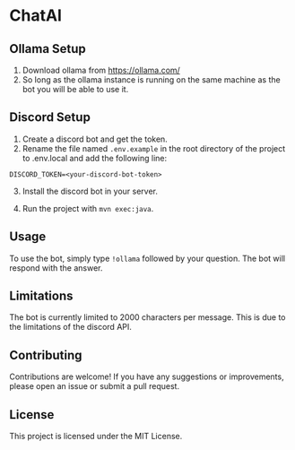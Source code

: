 # ChatAI

## Ollama Setup

1. Download ollama from https://ollama.com/
2. So long as the ollama instance is running on the same machine as the bot you will be able to use it.

## Discord Setup

1. Create a discord bot and get the token.
2. Rename the file named `.env.example` in the root directory of the project to .env.local and add the following line:

```
DISCORD_TOKEN=<your-discord-bot-token>
```
3. Install the discord bot in your server.

4. Run the project with `mvn exec:java`.

## Usage

To use the bot, simply type `!ollama` followed by your question. The bot will respond with the answer.

## Limitations

The bot is currently limited to 2000 characters per message. This is due to the limitations of the discord API.

## Contributing

Contributions are welcome! If you have any suggestions or improvements, please open an issue or submit a pull request.

## License

This project is licensed under the MIT License.